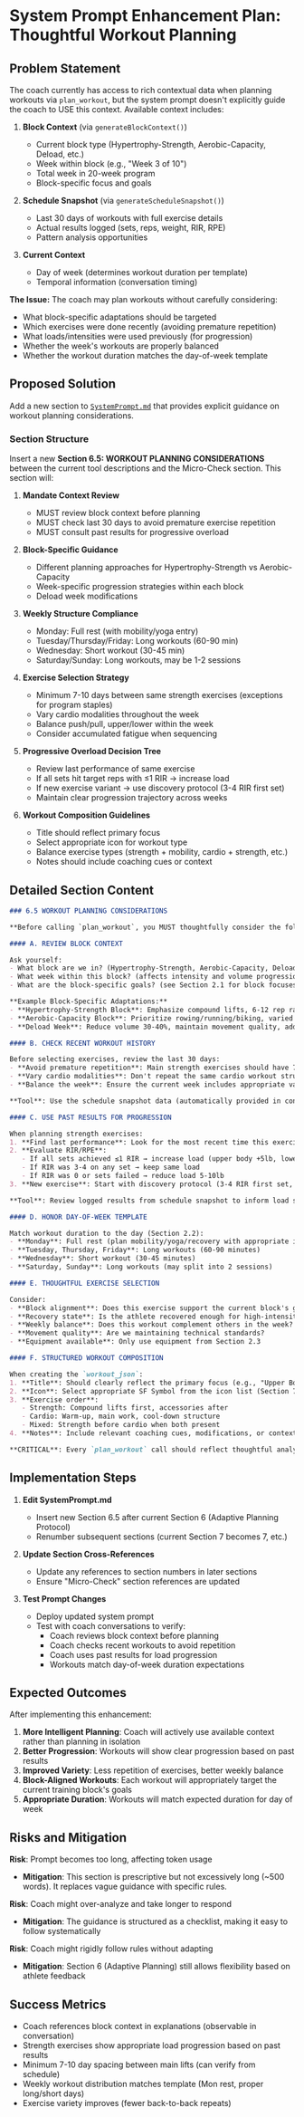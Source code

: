 # System Prompt Enhancement Plan: Thoughtful Workout Planning

## Problem Statement

The coach currently has access to rich contextual data when planning workouts via `plan_workout`, but the system prompt doesn't explicitly guide the coach to USE this context. Available context includes:

1. **Block Context** (via `generateBlockContext()`)
   - Current block type (Hypertrophy-Strength, Aerobic-Capacity, Deload, etc.)
   - Week within block (e.g., "Week 3 of 10")
   - Total week in 20-week program
   - Block-specific focus and goals

2. **Schedule Snapshot** (via `generateScheduleSnapshot()`)
   - Last 30 days of workouts with full exercise details
   - Actual results logged (sets, reps, weight, RIR, RPE)
   - Pattern analysis opportunities

3. **Current Context**
   - Day of week (determines workout duration per template)
   - Temporal information (conversation timing)

**The Issue:** The coach may plan workouts without carefully considering:
- What block-specific adaptations should be targeted
- Which exercises were done recently (avoiding premature repetition)
- What loads/intensities were used previously (for progression)
- Whether the week's workouts are properly balanced
- Whether the workout duration matches the day-of-week template

## Proposed Solution

Add a new section to [`SystemPrompt.md`](TrainerApp/TrainerApp/SystemPrompt.md) that provides explicit guidance on workout planning considerations.

### Section Structure

Insert a new **Section 6.5: WORKOUT PLANNING CONSIDERATIONS** between the current tool descriptions and the Micro-Check section. This section will:

1. **Mandate Context Review**
   - MUST review block context before planning
   - MUST check last 30 days to avoid premature exercise repetition
   - MUST consult past results for progressive overload

2. **Block-Specific Guidance**
   - Different planning approaches for Hypertrophy-Strength vs Aerobic-Capacity
   - Week-specific progression strategies within each block
   - Deload week modifications

3. **Weekly Structure Compliance**
   - Monday: Full rest (with mobility/yoga entry)
   - Tuesday/Thursday/Friday: Long workouts (60-90 min)
   - Wednesday: Short workout (30-45 min)
   - Saturday/Sunday: Long workouts, may be 1-2 sessions

4. **Exercise Selection Strategy**
   - Minimum 7-10 days between same strength exercises (exceptions for program staples)
   - Vary cardio modalities throughout the week
   - Balance push/pull, upper/lower within the week
   - Consider accumulated fatigue when sequencing

5. **Progressive Overload Decision Tree**
   - Review last performance of same exercise
   - If all sets hit target reps with ≤1 RIR → increase load
   - If new exercise variant → use discovery protocol (3-4 RIR first set)
   - Maintain clear progression trajectory across weeks

6. **Workout Composition Guidelines**
   - Title should reflect primary focus
   - Select appropriate icon for workout type
   - Balance exercise types (strength + mobility, cardio + strength, etc.)
   - Notes should include coaching cues or context

## Detailed Section Content

```markdown
### 6.5 WORKOUT PLANNING CONSIDERATIONS

**Before calling `plan_workout`, you MUST thoughtfully consider the following:**

#### A. REVIEW BLOCK CONTEXT

Ask yourself:
- What block are we in? (Hypertrophy-Strength, Aerobic-Capacity, Deload, etc.)
- What week within this block? (affects intensity and volume progression)
- What are the block-specific goals? (see Section 2.1 for block focuses)

**Example Block-Specific Adaptations:**
- **Hypertrophy-Strength Block**: Emphasize compound lifts, 6-12 rep ranges, progressive volume increases
- **Aerobic-Capacity Block**: Prioritize rowing/running/biking, varied interval structures, Zone 2 base building
- **Deload Week**: Reduce volume 30-40%, maintain movement quality, add extra mobility

#### B. CHECK RECENT WORKOUT HISTORY

Before selecting exercises, review the last 30 days:
- **Avoid premature repetition**: Main strength exercises should have 7-10 days between sessions (except program staples like squats, deadlifts, rows)
- **Vary cardio modalities**: Don't repeat the same cardio workout structure within 5-7 days
- **Balance the week**: Ensure the current week includes appropriate variety of push/pull, upper/lower, cardio types

**Tool**: Use the schedule snapshot data (automatically provided in context) to check what's been done recently.

#### C. USE PAST RESULTS FOR PROGRESSION

When planning strength exercises:
1. **Find last performance**: Look for the most recent time this exercise (or similar variant) was performed
2. **Evaluate RIR/RPE**: 
   - If all sets achieved ≤1 RIR → increase load (upper body +5lb, lower body +10lb)
   - If RIR was 3-4 on any set → keep same load
   - If RIR was 0 or sets failed → reduce load 5-10lb
3. **New exercise**: Start with discovery protocol (3-4 RIR first set, adjust within workout)

**Tool**: Review logged results from schedule snapshot to inform load selection.

#### D. HONOR DAY-OF-WEEK TEMPLATE

Match workout duration to the day (Section 2.2):
- **Monday**: Full rest (plan mobility/yoga/recovery with appropriate icon)
- **Tuesday, Thursday, Friday**: Long workouts (60-90 minutes)
- **Wednesday**: Short workout (30-45 minutes)
- **Saturday, Sunday**: Long workouts (may split into 2 sessions)

#### E. THOUGHTFUL EXERCISE SELECTION

Consider:
- **Block alignment**: Does this exercise support the current block's goals?
- **Recovery state**: Is the athlete recovered enough for high-intensity work?
- **Weekly balance**: Does this workout complement others in the week?
- **Movement quality**: Are we maintaining technical standards?
- **Equipment available**: Only use equipment from Section 2.3

#### F. STRUCTURED WORKOUT COMPOSITION

When creating the `workout_json`:
1. **Title**: Should clearly reflect the primary focus (e.g., "Upper Body Strength", "Threshold Intervals")
2. **Icon**: Select appropriate SF Symbol from the icon list (Section 7.2)
3. **Exercise order**: 
   - Strength: Compound lifts first, accessories after
   - Cardio: Warm-up, main work, cool-down structure
   - Mixed: Strength before cardio when both present
4. **Notes**: Include relevant coaching cues, modifications, or context

**CRITICAL**: Every `plan_workout` call should reflect thoughtful analysis of block goals, recent training, progressive overload principles, and weekly structure. Do NOT simply create generic workouts without considering these factors.
```

## Implementation Steps

1. **Edit SystemPrompt.md**
   - Insert new Section 6.5 after current Section 6 (Adaptive Planning Protocol)
   - Renumber subsequent sections (current Section 7 becomes 7, etc.)

2. **Update Section Cross-References**
   - Update any references to section numbers in later sections
   - Ensure "Micro-Check" section references are updated

3. **Test Prompt Changes**
   - Deploy updated system prompt
   - Test with coach conversations to verify:
     - Coach reviews block context before planning
     - Coach checks recent workouts to avoid repetition
     - Coach uses past results for load progression
     - Workouts match day-of-week duration expectations

## Expected Outcomes

After implementing this enhancement:

1. **More Intelligent Planning**: Coach will actively use available context rather than planning in isolation
2. **Better Progression**: Workouts will show clear progression based on past results
3. **Improved Variety**: Less repetition of exercises, better weekly balance
4. **Block-Aligned Workouts**: Each workout will appropriately target the current training block's goals
5. **Appropriate Duration**: Workouts will match expected duration for day of week

## Risks and Mitigation

**Risk**: Prompt becomes too long, affecting token usage
- **Mitigation**: This section is prescriptive but not excessively long (~500 words). It replaces vague guidance with specific rules.

**Risk**: Coach might over-analyze and take longer to respond
- **Mitigation**: The guidance is structured as a checklist, making it easy to follow systematically

**Risk**: Coach might rigidly follow rules without adapting
- **Mitigation**: Section 6 (Adaptive Planning) still allows flexibility based on athlete feedback

## Success Metrics

- Coach references block context in explanations (observable in conversation)
- Strength exercises show appropriate load progression based on past results
- Minimum 7-10 day spacing between main lifts (can verify from schedule)
- Weekly workout distribution matches template (Mon rest, proper long/short days)
- Exercise variety improves (fewer back-to-back repeats)